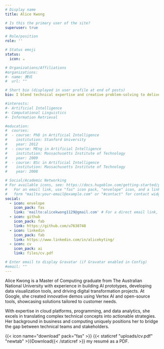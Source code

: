 ```yaml
---
# Display name
title: Alice Kwong

# Is this the primary user of the site?
superuser: true

# Role/position
role: ''

# Status emoji
status:
  icon: ☕️

# Organizations/Affiliations
#organizations:
#- name: 腾讯
#  url: ""

# Short bio (displayed in user profile at end of posts)
bio: I blend technical expertise and creative problem-solving to deliver impactful solutions.

#interests:
#- Artificial Intelligence
#- Computational Linguistics
#- Information Retrieval

#education:
#  courses:
#  - course: PhD in Artificial Intelligence
#    institution: Stanford University
#    year: 2012
#  - course: MEng in Artificial Intelligence
#    institution: Massachusetts Institute of Technology
#    year: 2009
#  - course: BSc in Artificial Intelligence
#    institution: Massachusetts Institute of Technology
#    year: 2008

# Social/Academic Networking
# For available icons, see: https://docs.hugoblox.com/getting-started/page-builder/#icons
#   For an email link, use "fas" icon pack, "envelope" icon, and a link in the
#   form "mailto:your-email@example.com" or "#contact" for contact widget.
social:
  - icon: envelope
    icon_pack: fas
    link: 'mailto:alicekwong1129@gmail.com' # For a direct email link, use "mailto:test@example.org".
  - icon: github
    icon_pack: fab
    link: https://github.com/u7630748
  - icon: linkedin
    icon_pack: fab
    link: https://www.linkedin.com/in/alicekyting/
  - icon: cv
    icon_pack: ai
    link: files/cv.pdf

# Enter email to display Gravatar (if Gravatar enabled in Config)
#email: ""
---
```


Alice Kwong is a Master of Computing graduate from The Australian National University with experience in building AI prototypes, developing data visualization tools, and driving digital transformation projects. At Google, she created innovative demos using Vertex AI and open-source tools, showcasing solutions tailored to customer needs. 

With expertise in cloud platforms, programming, and data analytics, she excels in translating complex technical concepts into actionable strategies. Her background in business and computing uniquely positions her to bridge the gap between technical teams and stakeholders.

{{< icon name="download" pack="fas" >}} {{< staticref "uploads/cv.pdf" "newtab" >}}Download{{< /staticref >}} my resumé as a PDF.
